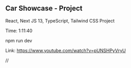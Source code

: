 ## Car Showcase - Project

React, Next JS 13, TypeScript, Tailwind CSS Project

Time: 1:11:40

npm run dev

Link: https://www.youtube.com/watch?v=pUNSHPyVryU

//
